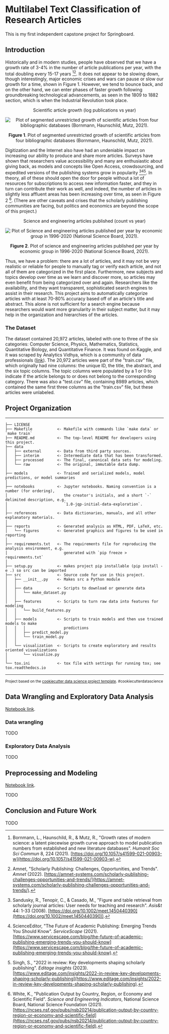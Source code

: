 Multilabel Text Classification of Research Articles
==============================

This is my first independent capstone project for Springboard.

## Introduction

Historically and in modern studies, people have observed that we have a growth rate of 3-4% in the number of article publications per year, with the total doubling every 15-17 years [^1][^2]. It does not appear to be slowing down, though interestingly, major economic crises and wars can pause or slow our growth for a time, shown in Figure 1. However, we tend to bounce back, and on the other hand, we can enter phases of faster growth following groundbreaking technological advancements, as seen in the 1809 to 1882 section, which is when the Industrial Revolution took place.

<p align="center">
  Scientific article growth (log publications vs year)
</p>
<p align="center">
  <img src="/reports/figures/numpubsperyear.png" alt="Plot of segmented unrestricted growth of scientific articles from four bibliographic databases (Bornmann, Haunschild, Mutz, 2021).">
</p>
<p align="center">
  <b>Figure 1</b>. Plot of segmented unrestricted growth of scientific articles from four bibliographic databases (Bornmann, Haunschild, Mutz, 2021).
</p>

Digitization and the Internet also have had an undeniable impact on increasing our ability to produce and share more articles. Surveys have shown that researchers value accessibility and many are enthusiastic about giving back, as models and concepts like Open Access, crowdsourcing, and expedited versions of the publishing systems grow in popularity [^3][^4][^5]. In theory, all of these should open the door for people without a lot of resources for subscriptions to access new information faster, and they in turn can contribute their work as well, and indeed, the number of articles in slightly less affluent areas has been increasing over time, as seen in Figure 2 [^6]. (There are other caveats and crises that the scholarly publishing communities are facing, but politics and economics are beyond the scope of this project.)

<p align="center">
  Science and engineering articles published (count vs year)
</p>
<p align="center">
  <img src="/reports/figures/numpubsperyear_byecon.png" alt="Plot of Science and engineering articles published per year by economic group in 1996-2020 (National Science Board, 2021)."
</p>
<p align="center">
  <b>Figure 2</b>. Plot of science and engineering articles published per year by economic group in 1996-2020 (National Science Board, 2021).
</p>

Thus, we have a problem: there are a lot of articles, and it may not be very realistic or reliable for people to manually tag or verify each article, and not all of them are categorized in the first place. Furthermore, new subjects and topics develop over time as we learn and discover more, so articles may even benefit from being categorized over and again. Researchers like the availability, and they want transparent, sophisticated search engines to assist in their research. This project aims to automatically categorize articles with at least 70-80% accuracy based off of an article's title and abstract. This alone is not sufficient for a search engine because researchers would want more granularity in their subject matter, but it may help in the organization and hierarchies of the articles.

[^1]: Bornmann, L., Haunschild, R., & Mutz, R., "Growth rates of modern science: a latent piecewise growth curve approach to model publication numbers from established and new literature databases". *Humanit Soc Sci Commun* 8, 224 (2021). [https://doi.org/10.1057/s41599-021-00903-w](https://doi.org/10.1057/s41599-021-00903-w).
[^2]: Amnet, "Scholarly Publishing: Challenges, Opportunities, and Trends". *Amnet* (2022). [https://amnet-systems.com/scholarly-publishing-challenges-opportunities-and-trends/](https://amnet-systems.com/scholarly-publishing-challenges-opportunities-and-trends/).
[^3]: Sandusky, R., Tenopir, C., & Casado, M., "Figure and table retrieval from scholarly journal articles: User needs for teaching and research". *Asis&t* 44: 1-33 (2008). [https://doi.org/10.1002/meet.1450440390](https://doi.org/10.1002/meet.1450440390)).
[^4]: ScienceEditor, "The Future of Academic Publishing: Emerging Trends You Should Know". *ServiceScape* (2021). [https://www.servicescape.com/blog/the-future-of-academic-publishing-emerging-trends-you-should-know](https://www.servicescape.com/blog/the-future-of-academic-publishing-emerging-trends-you-should-know).
[^5]: Singh, S., "2022 in review: Key developments shaping scholarly publishing". *Editage insights* (2023). [https://www.editage.com/insights/2022-in-review-key-developments-shaping-scholarly-publishing](https://www.editage.com/insights/2022-in-review-key-developments-shaping-scholarly-publishing).
[^6]: White, K., "Publication Output by Country, Region, or Economy and Scientific Field". *Science and Engineering Indicators*, National Science Board, National Science Foundation (2021). [https://ncses.nsf.gov/pubs/nsb20214/publication-output-by-country-region-or-economy-and-scientific-field](https://ncses.nsf.gov/pubs/nsb20214/publication-output-by-country-region-or-economy-and-scientific-field).


### The Dataset

The dataset contained 20,972 articles, labeled with one to three of the six categories: Computer Science, Physics, Mathematics, Statistics, Quantitative Biology, and Quantitative Finance. It was found on Kaggle, and it was scraped by Analytics Vidhya, which is a community of data professionals ([link](https://www.kaggle.com/datasets/blessondensil294/topic-modeling-for-research-articles)). The 20,972 articles were part of the "train.csv" file, which originally had nine columns: the unique ID, the title, the abstract, and the six topic columns. The topic columns were populated by a 1 or 0 to indicate if the article belongs to or does not belong to the corresponding category. There was also a "test.csv" file, containing 8989 articles, which contained the same first three columns as the "train.csv" file, but these articles were unlabeled.

## Project Organization
------------

    ├── LICENSE
    ├── Makefile           <- Makefile with commands like `make data` or `make train`
    ├── README.md          <- The top-level README for developers using this project.
    ├── data
    │   ├── external       <- Data from third party sources.
    │   ├── interim        <- Intermediate data that has been transformed.
    │   ├── processed      <- The final, canonical data sets for modeling.
    │   └── raw            <- The original, immutable data dump.
    │
    ├── models             <- Trained and serialized models, model predictions, or model summaries
    │
    ├── notebooks          <- Jupyter notebooks. Naming convention is a number (for ordering),
    │                         the creator's initials, and a short `-` delimited description, e.g.
    │                         `1.0-jqp-initial-data-exploration`.
    │
    ├── references         <- Data dictionaries, manuals, and all other explanatory materials.
    │
    ├── reports            <- Generated analysis as HTML, PDF, LaTeX, etc.
    │   └── figures        <- Generated graphics and figures to be used in reporting
    │
    ├── requirements.txt   <- The requirements file for reproducing the analysis environment, e.g.
    │                         generated with `pip freeze > requirements.txt`
    │
    ├── setup.py           <- makes project pip installable (pip install -e .) so src can be imported
    ├── src                <- Source code for use in this project.
    │   ├── __init__.py    <- Makes src a Python module
    │   │
    │   ├── data           <- Scripts to download or generate data
    │   │   └── make_dataset.py
    │   │
    │   ├── features       <- Scripts to turn raw data into features for modeling
    │   │   └── build_features.py
    │   │
    │   ├── models         <- Scripts to train models and then use trained models to make
    │   │   │                 predictions
    │   │   ├── predict_model.py
    │   │   └── train_model.py
    │   │
    │   └── visualization  <- Scripts to create exploratory and results oriented visualizations
    │       └── visualize.py
    │
    └── tox.ini            <- tox file with settings for running tox; see tox.readthedocs.io


--------

<p><small>Project based on the <a target="_blank" href="https://drivendata.github.io/cookiecutter-data-science/">cookiecutter data science project template</a>. #cookiecutterdatascience</small></p>

## Data Wrangling and Exploratory Data Analysis

[Notebook link](notebooks/1.1-rc-data-wrangling-eda.ipynb).

### Data wrangling

TODO

### Exploratory Data Analysis

TODO

## Preprocessing and Modeling

[Notebook link](notebooks/2.0-rc-preprocessing-modeling.ipynb).

TODO

## Conclusion and Future Work

TODO
